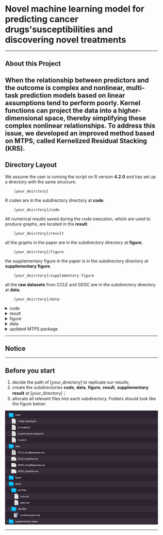 # Novel machine learning model for predicting cancer drugs'susceptibilities and discovering novel treatments
---

## About this Project

When the relationship between predictors and the outcome is complex and nonlinear, multi-task prediction models based on linear assumptions tend to perform poorly. Kernel functions can project the data into a higher-dimensional space, thereby simplifying these complex nonlinear relationships. To address this issue, we developed an improved method based on MTPS, called Kernelized Residual Stacking (KRS).
---
## Directory Layout

We assume the user is running the script on R version **4.2.0** and has set up a directory with the same structure.
~~~
    [your_deirctory]  
~~~
R codes are in the subdirectory directory at **code**. 
~~~
    [your_deirctory]/code  
~~~
All numerical results saved during the code execution, which are used to produce graphs, are located in the **result**.
~~~
    [your_deirctory]/result 
~~~

all the graphs in the paper are in the subdirectory directory at **figure**. 
~~~
    [your_deirctory]/figure  
~~~
the supplementary figure in the paper is in the subdirectory directory at **supplementary figure**. 
~~~
    [your_deirctory]/supplementary figure  
~~~
all the **raw datasets** from CCLE and GDSC are in the subdirectory directory at **data**. 
~~~
    [your_deirctory]/data  
~~~

<details><summary>code</summary>

    ├── code  
    │   ├── 1-data_cleaning.R		    # clean the raw data 
    │   ├── 2-models.R		    # 5 different models
    │   ├── 3-enrichment analysis.R		    # enrichment analysis
    │   └── 4-plot.R		    # The graphs of the main file and additional files		
    
</details>
<details><summary>result</summary>

    ├── result
    │ 	 ├── csv files
    │ 	 │ 	 ├── ccle.csv		    # cmap analysis result from PubChem website
    │ 	 │ 	 ├── gdsc.csv		    # cmap analysis result from pubchem websit
    │ 	 │ 	 ├── xx1gene(up-down).csv		    # geneselected gene using to do Cmap analysis
    │ 	 │ 	 └── xx2gene(up-down).csv		    # geneselected gene using to do Cmap analysis 
    │ 	 └── rda files
    │ 	     ├── bias.abs.GDSCtrain.rda		    # mse and bias result of 5 models
    │ 	     ├── drug7_gene1067.rda		    # preprocessed data for modelling
    │ 	     ├── enrithmentplot.rda		    # result of the enrichment analysis from string website
    │ 	     └── selectedgene.rda		    # result of gene selection used to do enrichment analysis on the string website

</details>
<details><summary>figure</summary>

    ├──  figure  
    │ 	 ├── cmap.png
    │ 	 ├── enrichment analysis.png
    │ 	 ├── hubgene.png
    │ 	 └── train_GDSC_mse_figure.png	
    ├── supplementary figure
    │ 	 └── boxplot_train_GDSC_bias_krs and rs.png

</details>
<details><summary>data</summary>

    ├──  data
    │    ├── CCLE_DrugResponse.csv		    # drug response data for CCLE
    │    ├── CCLE_ExpData.csv		    # gene expression data for CCLE
    │    ├── GDSC_DrugResponse.csv		    # drug response data for GDSC
    │    └── GDSC_ExpData.csv		    # gene expression data for GDSC

</details>
<details><summary>updated MTPS package</summary>

    └── updated MTPS package		    # we provided the updated MTPS package
        ├── MTPS
        │    ├── DESCRIPTION
        │    ├── NAMESPACE
        │    ├── R
        │    │    ├── AUC.r
        │    │    ├── MTPS.R
        │    │    ├── checkMatch.R
        │    │    ├── createFolder.R
        │    │    ├── cv.MTPS.R
        │    │    ├── cvGlmnet2.R
        │    │    ├── cvMultiFit.R
        │    │    ├── list.learners.R
        │    │    ├── method.R
        │    │    ├── multiFit.R
        │    │    ├── residuals.R
        │    │    └── rsMultiFit.R
        │    ├── README.md
        │    ├── build
        │    │    └── vignette.rds
        │    ├── data
        │    │    ├── HIV.rda
        │    │    └── Internal.rda
        │    ├── inst
        │    │    ├── CITATION
        │    │    └── doc
        │    │        ├── Guide.R
        │    │        ├── Guide.Rmd
        │    │        └── Guide.html
        │    ├── man
        │    │    ├── AUC.Rd
        │    │    ├── HIV_data.Rd
        │    │    ├── Internal_data.Rd
        │    │    ├── MTPS-internal.Rd
        │    │    ├── cv.MTPS.Rd
        │    │    ├── list.learners.Rd
        │    │    ├── modify.parameter.Rd
        │    │    ├── multiFit.Rd
        │    │    ├── predict.MTPS.Rd
        │    │    ├── predict.multiFit.Rd
        │    │    └── revisedStacking.Rd
        │    └── vignettes
        │        └── Guide.Rmd
        └── README.md

</details>

---
## Notice

---
## Before you start

1. decide the path of [your_directory] to replicate our results;
2. create the subdirectories **code**, **data**, **figure**, **result**, **supplementary result** at [your_directory]；
3. allocate all relevant files into each subdirectory. Folders should look like the figure below:

![image](https://github.com/ubcxzhang/KRS/blob/main/illustration.png?raw=true)

---
